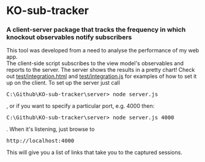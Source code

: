 KO-sub-tracker
==============

<h3>A client-server package that tracks the frequency in which knockout observables notify subscribers</h3>

This tool was developed from a need to analyse the performance of my web app.  
The client-side script subscribes to the view model's observables and reports to the server. The server shows the results in a pretty chart! 
Check out <a href="https://github.com/NickLydon/KO-sub-tracker/blob/master/test/integration.html">test/integration.html</a> and <a href="https://github.com/NickLydon/KO-sub-tracker/blob/master/test/integration.js">test/integration.js</a> for examples of how to set it up on the client. 
To set up the server just call <pre>C:\Github\KO-sub-tracker\server> node server.js</pre>, or if you want to specify a particular port, e.g. 4000 then: <pre>C:\Github\KO-sub-tracker\server> node server.js 4000</pre>. When it's listening, just browse to <pre>http://localhost:4000</pre> This will give you a list of links that take you to the captured sessions. 
